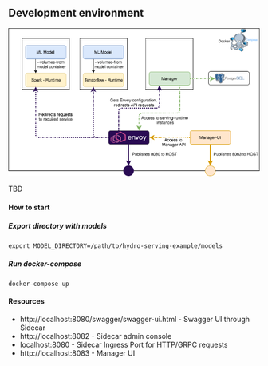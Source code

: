 ## Development environment

![Image](HydroServingDeployemnt_dockercompose.png)

TBD

#### How to start
##### Export directory with models
```
export MODEL_DIRECTORY=/path/to/hydro-serving-example/models
```

##### Run docker-compose
```
docker-compose up
```

#### Resources
 - http://localhost:8080/swagger/swagger-ui.html - Swagger UI through Sidecar
 - http://localhost:8082 - Sidecar admin console
 - localhost:8080 - Sidecar Ingress Port for HTTP/GRPC requests
 - http://localhost:8083 - Manager UI